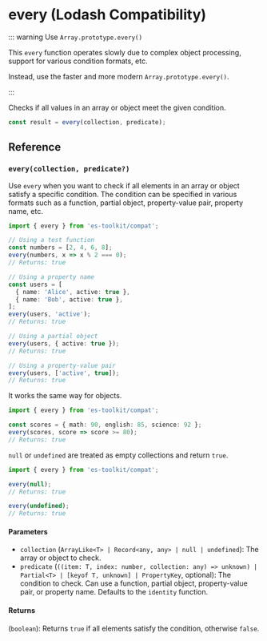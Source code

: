 # every (Lodash Compatibility)

::: warning Use `Array.prototype.every()`

This `every` function operates slowly due to complex object processing, support for various condition formats, etc.

Instead, use the faster and more modern `Array.prototype.every()`.

:::

Checks if all values in an array or object meet the given condition.

```typescript
const result = every(collection, predicate);
```

## Reference

### `every(collection, predicate?)`

Use `every` when you want to check if all elements in an array or object satisfy a specific condition. The condition can be specified in various formats such as a function, partial object, property-value pair, property name, etc.

```typescript
import { every } from 'es-toolkit/compat';

// Using a test function
const numbers = [2, 4, 6, 8];
every(numbers, x => x % 2 === 0);
// Returns: true

// Using a property name
const users = [
  { name: 'Alice', active: true },
  { name: 'Bob', active: true },
];
every(users, 'active');
// Returns: true

// Using a partial object
every(users, { active: true });
// Returns: true

// Using a property-value pair
every(users, ['active', true]);
// Returns: true
```

It works the same way for objects.

```typescript
import { every } from 'es-toolkit/compat';

const scores = { math: 90, english: 85, science: 92 };
every(scores, score => score >= 80);
// Returns: true
```

`null` or `undefined` are treated as empty collections and return `true`.

```typescript
import { every } from 'es-toolkit/compat';

every(null);
// Returns: true

every(undefined);
// Returns: true
```

#### Parameters

- `collection` (`ArrayLike<T> | Record<any, any> | null | undefined`): The array or object to check.
- `predicate` (`((item: T, index: number, collection: any) => unknown) | Partial<T> | [keyof T, unknown] | PropertyKey`, optional): The condition to check. Can use a function, partial object, property-value pair, or property name. Defaults to the `identity` function.

#### Returns

(`boolean`): Returns `true` if all elements satisfy the condition, otherwise `false`.
